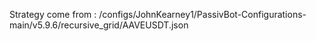 Strategy come from : /configs/JohnKearney1/PassivBot-Configurations-main/v5.9.6/recursive_grid/AAVEUSDT.json